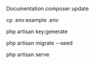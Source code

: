 Documentation
composer update

cp .env.example .env

php artisan key:generate

php artisan migrate --seed

php artisan serve
```
